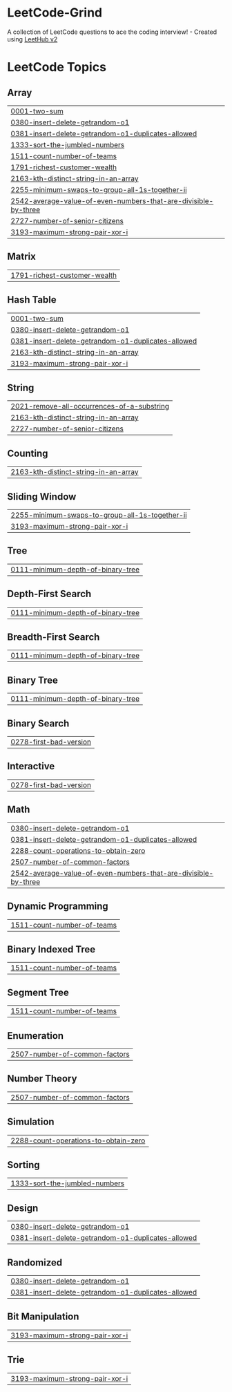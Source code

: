 # LeetCode-Grind
A collection of LeetCode questions to ace the coding interview! - Created using [LeetHub v2](https://github.com/arunbhardwaj/LeetHub-2.0)

<!---LeetCode Topics Start-->
# LeetCode Topics
## Array
|  |
| ------- |
| [0001-two-sum](https://github.com/bsimonson1/LeetCode-Grind/tree/master/0001-two-sum) |
| [0380-insert-delete-getrandom-o1](https://github.com/bsimonson1/LeetCode-Grind/tree/master/0380-insert-delete-getrandom-o1) |
| [0381-insert-delete-getrandom-o1-duplicates-allowed](https://github.com/bsimonson1/LeetCode-Grind/tree/master/0381-insert-delete-getrandom-o1-duplicates-allowed) |
| [1333-sort-the-jumbled-numbers](https://github.com/bsimonson1/LeetCode-Grind/tree/master/1333-sort-the-jumbled-numbers) |
| [1511-count-number-of-teams](https://github.com/bsimonson1/LeetCode-Grind/tree/master/1511-count-number-of-teams) |
| [1791-richest-customer-wealth](https://github.com/bsimonson1/LeetCode-Grind/tree/master/1791-richest-customer-wealth) |
| [2163-kth-distinct-string-in-an-array](https://github.com/bsimonson1/LeetCode-Grind/tree/master/2163-kth-distinct-string-in-an-array) |
| [2255-minimum-swaps-to-group-all-1s-together-ii](https://github.com/bsimonson1/LeetCode-Grind/tree/master/2255-minimum-swaps-to-group-all-1s-together-ii) |
| [2542-average-value-of-even-numbers-that-are-divisible-by-three](https://github.com/bsimonson1/LeetCode-Grind/tree/master/2542-average-value-of-even-numbers-that-are-divisible-by-three) |
| [2727-number-of-senior-citizens](https://github.com/bsimonson1/LeetCode-Grind/tree/master/2727-number-of-senior-citizens) |
| [3193-maximum-strong-pair-xor-i](https://github.com/bsimonson1/LeetCode-Grind/tree/master/3193-maximum-strong-pair-xor-i) |
## Matrix
|  |
| ------- |
| [1791-richest-customer-wealth](https://github.com/bsimonson1/LeetCode-Grind/tree/master/1791-richest-customer-wealth) |
## Hash Table
|  |
| ------- |
| [0001-two-sum](https://github.com/bsimonson1/LeetCode-Grind/tree/master/0001-two-sum) |
| [0380-insert-delete-getrandom-o1](https://github.com/bsimonson1/LeetCode-Grind/tree/master/0380-insert-delete-getrandom-o1) |
| [0381-insert-delete-getrandom-o1-duplicates-allowed](https://github.com/bsimonson1/LeetCode-Grind/tree/master/0381-insert-delete-getrandom-o1-duplicates-allowed) |
| [2163-kth-distinct-string-in-an-array](https://github.com/bsimonson1/LeetCode-Grind/tree/master/2163-kth-distinct-string-in-an-array) |
| [3193-maximum-strong-pair-xor-i](https://github.com/bsimonson1/LeetCode-Grind/tree/master/3193-maximum-strong-pair-xor-i) |
## String
|  |
| ------- |
| [2021-remove-all-occurrences-of-a-substring](https://github.com/bsimonson1/LeetCode-Grind/tree/master/2021-remove-all-occurrences-of-a-substring) |
| [2163-kth-distinct-string-in-an-array](https://github.com/bsimonson1/LeetCode-Grind/tree/master/2163-kth-distinct-string-in-an-array) |
| [2727-number-of-senior-citizens](https://github.com/bsimonson1/LeetCode-Grind/tree/master/2727-number-of-senior-citizens) |
## Counting
|  |
| ------- |
| [2163-kth-distinct-string-in-an-array](https://github.com/bsimonson1/LeetCode-Grind/tree/master/2163-kth-distinct-string-in-an-array) |
## Sliding Window
|  |
| ------- |
| [2255-minimum-swaps-to-group-all-1s-together-ii](https://github.com/bsimonson1/LeetCode-Grind/tree/master/2255-minimum-swaps-to-group-all-1s-together-ii) |
| [3193-maximum-strong-pair-xor-i](https://github.com/bsimonson1/LeetCode-Grind/tree/master/3193-maximum-strong-pair-xor-i) |
## Tree
|  |
| ------- |
| [0111-minimum-depth-of-binary-tree](https://github.com/bsimonson1/LeetCode-Grind/tree/master/0111-minimum-depth-of-binary-tree) |
## Depth-First Search
|  |
| ------- |
| [0111-minimum-depth-of-binary-tree](https://github.com/bsimonson1/LeetCode-Grind/tree/master/0111-minimum-depth-of-binary-tree) |
## Breadth-First Search
|  |
| ------- |
| [0111-minimum-depth-of-binary-tree](https://github.com/bsimonson1/LeetCode-Grind/tree/master/0111-minimum-depth-of-binary-tree) |
## Binary Tree
|  |
| ------- |
| [0111-minimum-depth-of-binary-tree](https://github.com/bsimonson1/LeetCode-Grind/tree/master/0111-minimum-depth-of-binary-tree) |
## Binary Search
|  |
| ------- |
| [0278-first-bad-version](https://github.com/bsimonson1/LeetCode-Grind/tree/master/0278-first-bad-version) |
## Interactive
|  |
| ------- |
| [0278-first-bad-version](https://github.com/bsimonson1/LeetCode-Grind/tree/master/0278-first-bad-version) |
## Math
|  |
| ------- |
| [0380-insert-delete-getrandom-o1](https://github.com/bsimonson1/LeetCode-Grind/tree/master/0380-insert-delete-getrandom-o1) |
| [0381-insert-delete-getrandom-o1-duplicates-allowed](https://github.com/bsimonson1/LeetCode-Grind/tree/master/0381-insert-delete-getrandom-o1-duplicates-allowed) |
| [2288-count-operations-to-obtain-zero](https://github.com/bsimonson1/LeetCode-Grind/tree/master/2288-count-operations-to-obtain-zero) |
| [2507-number-of-common-factors](https://github.com/bsimonson1/LeetCode-Grind/tree/master/2507-number-of-common-factors) |
| [2542-average-value-of-even-numbers-that-are-divisible-by-three](https://github.com/bsimonson1/LeetCode-Grind/tree/master/2542-average-value-of-even-numbers-that-are-divisible-by-three) |
## Dynamic Programming
|  |
| ------- |
| [1511-count-number-of-teams](https://github.com/bsimonson1/LeetCode-Grind/tree/master/1511-count-number-of-teams) |
## Binary Indexed Tree
|  |
| ------- |
| [1511-count-number-of-teams](https://github.com/bsimonson1/LeetCode-Grind/tree/master/1511-count-number-of-teams) |
## Segment Tree
|  |
| ------- |
| [1511-count-number-of-teams](https://github.com/bsimonson1/LeetCode-Grind/tree/master/1511-count-number-of-teams) |
## Enumeration
|  |
| ------- |
| [2507-number-of-common-factors](https://github.com/bsimonson1/LeetCode-Grind/tree/master/2507-number-of-common-factors) |
## Number Theory
|  |
| ------- |
| [2507-number-of-common-factors](https://github.com/bsimonson1/LeetCode-Grind/tree/master/2507-number-of-common-factors) |
## Simulation
|  |
| ------- |
| [2288-count-operations-to-obtain-zero](https://github.com/bsimonson1/LeetCode-Grind/tree/master/2288-count-operations-to-obtain-zero) |
## Sorting
|  |
| ------- |
| [1333-sort-the-jumbled-numbers](https://github.com/bsimonson1/LeetCode-Grind/tree/master/1333-sort-the-jumbled-numbers) |
## Design
|  |
| ------- |
| [0380-insert-delete-getrandom-o1](https://github.com/bsimonson1/LeetCode-Grind/tree/master/0380-insert-delete-getrandom-o1) |
| [0381-insert-delete-getrandom-o1-duplicates-allowed](https://github.com/bsimonson1/LeetCode-Grind/tree/master/0381-insert-delete-getrandom-o1-duplicates-allowed) |
## Randomized
|  |
| ------- |
| [0380-insert-delete-getrandom-o1](https://github.com/bsimonson1/LeetCode-Grind/tree/master/0380-insert-delete-getrandom-o1) |
| [0381-insert-delete-getrandom-o1-duplicates-allowed](https://github.com/bsimonson1/LeetCode-Grind/tree/master/0381-insert-delete-getrandom-o1-duplicates-allowed) |
## Bit Manipulation
|  |
| ------- |
| [3193-maximum-strong-pair-xor-i](https://github.com/bsimonson1/LeetCode-Grind/tree/master/3193-maximum-strong-pair-xor-i) |
## Trie
|  |
| ------- |
| [3193-maximum-strong-pair-xor-i](https://github.com/bsimonson1/LeetCode-Grind/tree/master/3193-maximum-strong-pair-xor-i) |
<!---LeetCode Topics End-->